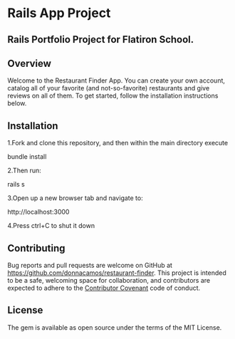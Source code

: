 # Rails App Project
## Rails Portfolio Project for Flatiron School.

## Overview
Welcome to the Restaurant Finder App. You can create your own account, catalog all of your favorite (and not-so-favorite) restaurants and give reviews on all of them. To get started, follow the installation instructions below. 

## Installation

1.Fork and clone this repository, and then within the main directory execute

bundle install

2.Then run:

rails s

3.Open up a new browser tab and navigate to:

http://localhost:3000

4.Press ctrl+C to shut it down

## Contributing
Bug reports and pull requests are welcome on GitHub at https://github.com/donnacamos/restaurant-finder. This project is intended to be a safe, welcoming space for collaboration, and contributors are expected to adhere to the [Contributor Covenant](https://www.contributor-covenant.org/) code of conduct.

## License
The gem is available as open source under the terms of the MIT License.
